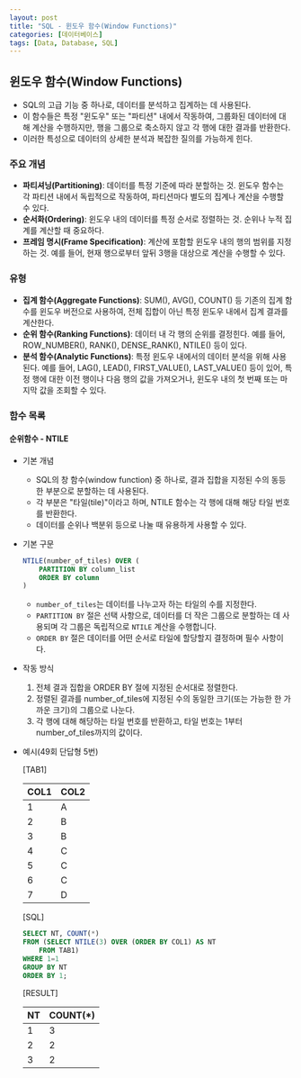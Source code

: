 ```yaml
---
layout: post
title: "SQL - 윈도우 함수(Window Functions)"
categories: [데이터베이스]
tags: [Data, Database, SQL]
---
```


## 윈도우 함수(Window Functions)

- SQL의 고급 기능 중 하나로, 데이터를 분석하고 집계하는 데 사용된다.
- 이 함수들은 특정 "윈도우" 또는 "파티션" 내에서 작동하여, 그룹화된 데이터에 대해 계산을 수행하지만, 행을 그룹으로 축소하지 않고 각 행에 대한 결과를 반환한다.
- 이러한 특성으로 데이터의 상세한 분석과 복잡한 질의를 가능하게 힌다.

### 주요 개념

- **파티셔닝(Partitioning)**: 데이터를 특정 기준에 따라 분할하는 것. 윈도우 함수는 각 파티션 내에서 독립적으로 작동하여, 파티션마다 별도의 집계나 계산을 수행할 수 있다.
- **순서화(Ordering)**: 윈도우 내의 데이터를 특정 순서로 정렬하는 것. 순위나 누적 집계를 계산할 때 중요하다.
- **프레임 명시(Frame Specification)**: 계산에 포함할 윈도우 내의 행의 범위를 지정하는 것. 예를 들어, 현재 행으로부터 앞뒤 3행을 대상으로 계산을 수행할 수 있다.

### 유형

- **집계 함수(Aggregate Functions)**: SUM(), AVG(), COUNT() 등 기존의 집계 함수를 윈도우 버전으로 사용하여, 전체 집합이 아닌 특정 윈도우 내에서 집계 결과를 계산한다.
- **순위 함수(Ranking Functions)**: 데이터 내 각 행의 순위를 결정힌다. 예를 들어, ROW_NUMBER(), RANK(), DENSE_RANK(), NTILE() 등이 있다.
- **분석 함수(Analytic Functions)**: 특정 윈도우 내에서의 데이터 분석을 위해 사용된다. 예를 들어, LAG(), LEAD(), FIRST_VALUE(), LAST_VALUE() 등이 있어, 특정 행에 대한 이전 행이나 다음 행의 값을 가져오거나, 윈도우 내의 첫 번째 또는 마지막 값을 조회할 수 있다.

### 함수 목록

#### 순위함수 - NTILE

- 기본 개념

  - SQL의 창 함수(window function) 중 하나로, 결과 집합을 지정된 수의 동등한 부분으로 분할하는 데 사용된다.
  - 각 부분은 "타일(tile)"이라고 하며, NTILE 함수는 각 행에 대해 해당 타일 번호를 반환한다.
  - 데이터를 순위나 백분위 등으로 나눌 때 유용하게 사용할 수 있다.

- 기본 구문

  ```sql
  NTILE(number_of_tiles) OVER (
      PARTITION BY column_list
      ORDER BY column
  )
  ```

  - `number_of_tiles`는 데이터를 나누고자 하는 타일의 수를 지정한다.
  - `PARTITION BY` 절은 선택 사항으로, 데이터를 더 작은 그룹으로 분할하는 데 사용되며 각 그룹은 독립적으로 `NTILE` 계산을 수행합니다.
  - `ORDER BY` 절은 데이터를 어떤 순서로 타일에 할당할지 결정하며 필수 사항이다.

- 작동 방식

  1. 전체 결과 집합을 ORDER BY 절에 지정된 순서대로 정렬한다.
  2. 정렬된 결과를 number_of_tiles에 지정된 수의 동일한 크기(또는 가능한 한 가까운 크기)의 그룹으로 나눈다.
  3. 각 행에 대해 해당하는 타일 번호를 반환하고, 타일 번호는 1부터 number_of_tiles까지의 값이다.

- 예시(49회 단답형 5번)

  [TAB1]

  | COL1 | COL2 |
  | ---- | ---- |
  | 1    | A    |
  | 2    | B    |
  | 3    | B    |
  | 4    | C    |
  | 5    | C    |
  | 6    | C    |
  | 7    | D    |

  [SQL]

  ```sql
  SELECT NT, COUNT(*)
  FROM (SELECT NTILE(3) OVER (ORDER BY COL1) AS NT
      FROM TAB1)
  WHERE 1=1
  GROUP BY NT
  ORDER BY 1;
  ```

  [RESULT]

  | NT  | COUNT(\*) |
  | --- | --------- |
  | 1   | 3         |
  | 2   | 2         |
  | 3   | 2         |
